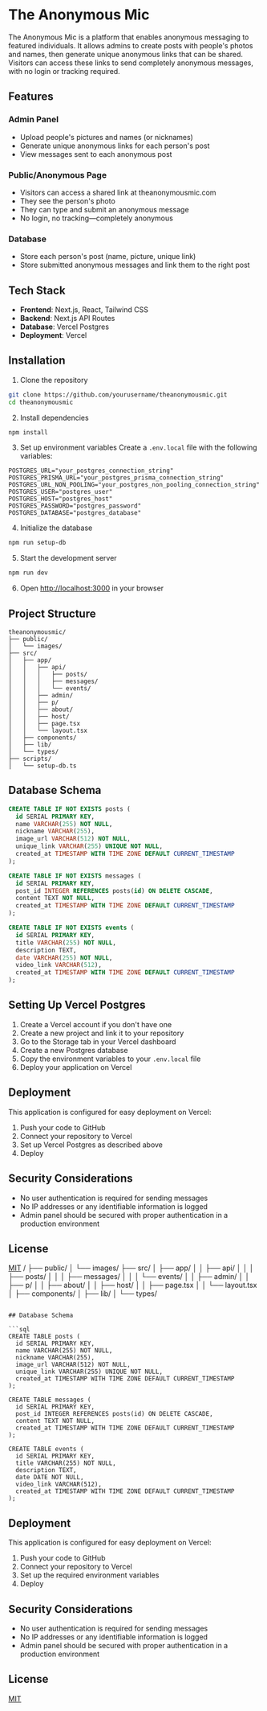 # The Anonymous Mic

The Anonymous Mic is a platform that enables anonymous messaging to featured individuals. It allows admins to create posts with people's photos and names, then generate unique anonymous links that can be shared. Visitors can access these links to send completely anonymous messages, with no login or tracking required.

## Features

### Admin Panel
- Upload people's pictures and names (or nicknames)
- Generate unique anonymous links for each person's post
- View messages sent to each anonymous post

### Public/Anonymous Page
- Visitors can access a shared link at theanonymousmic.com
- They see the person's photo
- They can type and submit an anonymous message
- No login, no tracking—completely anonymous

### Database
- Store each person's post (name, picture, unique link)
- Store submitted anonymous messages and link them to the right post

## Tech Stack

- **Frontend**: Next.js, React, Tailwind CSS
- **Backend**: Next.js API Routes
- **Database**: Vercel Postgres
- **Deployment**: Vercel

## Installation

1. Clone the repository
```bash
git clone https://github.com/yourusername/theanonymousmic.git
cd theanonymousmic
```

2. Install dependencies
```bash
npm install
```

3. Set up environment variables
Create a `.env.local` file with the following variables:
```
POSTGRES_URL="your_postgres_connection_string"
POSTGRES_PRISMA_URL="your_postgres_prisma_connection_string"
POSTGRES_URL_NON_POOLING="your_postgres_non_pooling_connection_string"
POSTGRES_USER="postgres_user"
POSTGRES_HOST="postgres_host"
POSTGRES_PASSWORD="postgres_password"
POSTGRES_DATABASE="postgres_database"
```

4. Initialize the database
```bash
npm run setup-db
```

5. Start the development server
```bash
npm run dev
```

6. Open [http://localhost:3000](http://localhost:3000) in your browser

## Project Structure

```
theanonymousmic/
├── public/
│   └── images/
├── src/
│   ├── app/
│   │   ├── api/
│   │   │   ├── posts/
│   │   │   ├── messages/
│   │   │   └── events/
│   │   ├── admin/
│   │   ├── p/
│   │   ├── about/
│   │   ├── host/
│   │   ├── page.tsx
│   │   └── layout.tsx
│   ├── components/
│   ├── lib/
│   └── types/
├── scripts/
│   └── setup-db.ts
```

## Database Schema

```sql
CREATE TABLE IF NOT EXISTS posts (
  id SERIAL PRIMARY KEY,
  name VARCHAR(255) NOT NULL,
  nickname VARCHAR(255),
  image_url VARCHAR(512) NOT NULL,
  unique_link VARCHAR(255) UNIQUE NOT NULL,
  created_at TIMESTAMP WITH TIME ZONE DEFAULT CURRENT_TIMESTAMP
);

CREATE TABLE IF NOT EXISTS messages (
  id SERIAL PRIMARY KEY,
  post_id INTEGER REFERENCES posts(id) ON DELETE CASCADE,
  content TEXT NOT NULL,
  created_at TIMESTAMP WITH TIME ZONE DEFAULT CURRENT_TIMESTAMP
);

CREATE TABLE IF NOT EXISTS events (
  id SERIAL PRIMARY KEY,
  title VARCHAR(255) NOT NULL,
  description TEXT,
  date VARCHAR(255) NOT NULL,
  video_link VARCHAR(512),
  created_at TIMESTAMP WITH TIME ZONE DEFAULT CURRENT_TIMESTAMP
);
```

## Setting Up Vercel Postgres

1. Create a Vercel account if you don't have one
2. Create a new project and link it to your repository
3. Go to the Storage tab in your Vercel dashboard
4. Create a new Postgres database
5. Copy the environment variables to your `.env.local` file
6. Deploy your application on Vercel

## Deployment

This application is configured for easy deployment on Vercel:

1. Push your code to GitHub
2. Connect your repository to Vercel
3. Set up Vercel Postgres as described above
4. Deploy

## Security Considerations

- No user authentication is required for sending messages
- No IP addresses or any identifiable information is logged
- Admin panel should be secured with proper authentication in a production environment

## License

[MIT](LICENSE)
/
├── public/
│   └── images/
├── src/
│   ├── app/
│   │   ├── api/
│   │   │   ├── posts/
│   │   │   ├── messages/
│   │   │   └── events/
│   │   ├── admin/
│   │   ├── p/
│   │   ├── about/
│   │   ├── host/
│   │   ├── page.tsx
│   │   └── layout.tsx
│   ├── components/
│   ├── lib/
│   └── types/
```

## Database Schema

```sql
CREATE TABLE posts (
  id SERIAL PRIMARY KEY,
  name VARCHAR(255) NOT NULL,
  nickname VARCHAR(255),
  image_url VARCHAR(512) NOT NULL,
  unique_link VARCHAR(255) UNIQUE NOT NULL,
  created_at TIMESTAMP WITH TIME ZONE DEFAULT CURRENT_TIMESTAMP
);

CREATE TABLE messages (
  id SERIAL PRIMARY KEY,
  post_id INTEGER REFERENCES posts(id) ON DELETE CASCADE,
  content TEXT NOT NULL,
  created_at TIMESTAMP WITH TIME ZONE DEFAULT CURRENT_TIMESTAMP
);

CREATE TABLE events (
  id SERIAL PRIMARY KEY,
  title VARCHAR(255) NOT NULL,
  description TEXT,
  date DATE NOT NULL,
  video_link VARCHAR(512),
  created_at TIMESTAMP WITH TIME ZONE DEFAULT CURRENT_TIMESTAMP
);
```

## Deployment

This application is configured for easy deployment on Vercel:

1. Push your code to GitHub
2. Connect your repository to Vercel
3. Set up the required environment variables
4. Deploy

## Security Considerations

- No user authentication is required for sending messages
- No IP addresses or any identifiable information is logged
- Admin panel should be secured with proper authentication in a production environment

## License

[MIT](LICENSE)